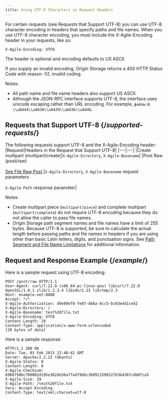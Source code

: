 ```yaml
---
title: Using UTF-8 Characters in Request Headers
---
```

For certain requests (see Requests that Support UTF-8) you can use UTF-8 character encoding in headers that specify paths and file names. When you use UTF-8 character encoding, you must include the X-Agile-Encoding header in your requests, like so:

```
X-Agile-Encoding: UTF8
```

The header is optional and encoding defaults to US ASCII.

If you supply an invalid encoding, Origin Storage returns a 400 HTTP Status Code with reason -51, invalid coding.

Notes:

- All path name and file name headers also support US ASCII.
- Although the JSON-RPC interface supports UTF-8, the interface uses unicode escaping rather than URL encoding. For example, `файлы` is `\\u0444\\u0430\\u0439\\u043b\\u044b`.

## Requests that Support UTF-8  {/*supported-requests*/}
The following requests support UTF-8 and the X-Agile-Encoding header:
|Request|Headers in the Request that Support UTF-8|
|---|---|
|Create multipart (multipart/create)|`X-Agile-Directory`, `X-Agile-Basename`|
|Post Raw (post/raw)<br /><br />[See File Raw Post](/delivery/storage/apis/api_calls/uploading_files_nonmultipart/#file-raw-post).|`X-Agile-Directory`, `X-Agile-Basename` request parameters<br /><br />`X-Agile-Path` response parameter|

Notes:

- Create multipart piece (`multipart/piece`) and complete multipart (`multipart/complete`) do not require UTF-8 encoding because they do not allow the caller to pass file names.
- Origin Storage path segment names and file names have a limit of 255 bytes. Because UTF-8 is supported, be sure to calculate the actual length before passing paths and file names in headers if you are using other than basic Latin letters, digits, and punctuation signs. See [Path Segment and File Name Limitations](/delivery/storage/apis/reference_materials/path_segment_and_file_name_limitations) for additional information.

## Request and Response Example  {/*example*/}
Here is a sample request using UTF-8 encoding:
```
POST /post/raw HTTP/1.1
User-Agent: curl/7.22.0 (x86_64-pc-linux-gnu) libcurl/7.22.0 OpenSSL/1.0.1 zlib/1.2.3.4 libidn/1.23 librtmp/2.3
Host: example.net:8080
Accept: */*
X-Agile-Authorization: d9e89ef8-fe07-4b6a-8cc5-bc03e4d1ce42
X-Agile-Directory: /
X-Agile-Basename: test%20file.txt
X-Agile-Encoding: UTF8
Content-Length: 29
Content-Type: application/x-www-form-urlencoded
[29 bytes of data]
```

Here is a sample response:
```
HTTP/1.1 200 OK
Date: Tue, 03 Feb 2015 22:40:42 GMT
Server: Apache/2.2.22 (Ubuntu)
X-Agile-Status: 0
Content-Length: 0
X-Agile-Checksum: 6908750bc780002d195e362de56a77ad79bbc36091159032763b4387cdb0fca5
X-Agile-Size: 29
X-Agile-Path: /test%20file.txt
Vary: Accept-Encoding
Content-Type: text/xml;charset=utf-8
```
